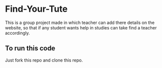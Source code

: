# Find-Your-Tute
This is a group project made in which teacher can add there details on the website, so that if any student wants help in studies can take find a teacher accordingly.
## To run this code
Just fork this repo and clone this repo.
